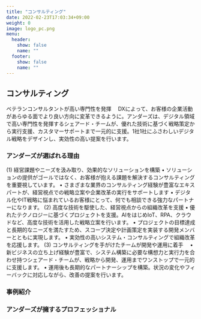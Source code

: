 ```yaml
---
title: "コンサルティング"
date: 2022-02-23T17:03:34+09:00
weight: 0
image: logo_pc.png
menu:
  header:
    show: false
    name: ""
  footer:
    show: false
    name: ""
---
```


## コンサルティング　
ベテランコンサルタントが高い専門性を発揮　
DXによって、お客様の企業活動があらゆる面でより良い方向に変革できるように。アンダーズは、デジタル領域で高い専門性を発揮するシェアード・チームが、優れた技術に基づく戦略策定から実行支援、カスタマーサポートまで一元的に支援。1社1社にふさわしいデジタル戦略をデザインし、実効性の高い提案を行います。

### アンダーズが選ばれる理由　
(1)	経営課題やニーズを汲み取り、効果的なソリューションを構築
•	ソリューションの提供がゴールではなく、お客様が抱える課題を解決するコンサルティングを重要視しています。
•	さまざまな業界のコンサルティング経験が豊富なエキスパートが、経営視点での戦略立案や企業改革の実行をサポートします
•	デジタル化やIT戦略に悩まれているお客様にとって、何でも相談できる強力なパートナーになります。
(2)	高度な技術を駆使した、経営視点からの組織改革を支援
•	優れたテクノロジーに基づくプロジェクトを支援。AIをはじめIoT、RPA、クラウドなど、高度な技術を活用した戦略立案を行います。
•	プロジェクトの目標達成と長期的なニーズを満たすため、スコープ決定や計画策定を実装する開発メンバーとともに実現します。
•	実効性の高いシステム・コンサルティングで組織改革を応援します。
(3)	コンサルティングを手がけたチームが開発や運用に着手　
•	新ビジネスの立ち上げ経験が豊富で、システム構築に必要な構想力と実行力を合わせ持つシェアード・チームが、戦略から開発、運用までワンストップで一元的に支援します。
•	運用後も長期的なパートナーシップを構築。状況の変化やフィーバックに対応しながら、改善の提案を行います。

### 事例紹介

### アンダーズが擁するプロフェッショナル

